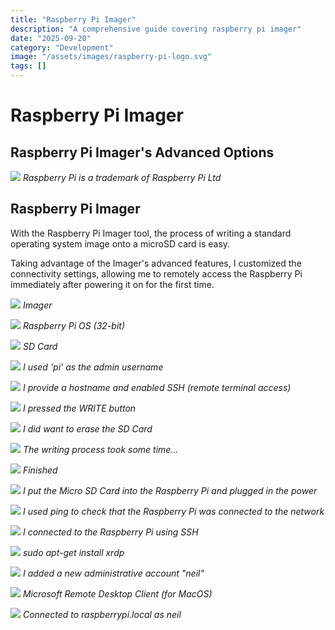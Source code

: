```yaml
---
title: "Raspberry Pi Imager"
description: "A comprehensive guide covering raspberry pi imager"
date: "2025-09-20"
category: "Development"
image: "/assets/images/raspberry-pi-logo.svg"
tags: []
---
```


# Raspberry Pi Imager

## Raspberry Pi Imager's Advanced Options

![](/assets/images/pi1/raspberry-pi-logo.svg)
*Raspberry Pi is a trademark of Raspberry Pi Ltd*


## Raspberry Pi Imager

With the Raspberry Pi Imager tool, the process of writing a standard operating system image onto a microSD card is easy. 

Taking advantage of the Imager's advanced features, I customized the connectivity settings, allowing me to remotely access the Raspberry Pi immediately after powering it on for the first time.

![](/assets/images/pi1/raspberry-pi-setup-image-2-682x452.png)
*Imager*

![](/assets/images/pi1/raspberry-pi-setup-image-3-682x452.png)
*Raspberry Pi OS (32-bit)*

![](/assets/images/pi1/raspberry-pi-setup-image-4-682x452.png)
*SD Card*

![](/assets/images/pi1/raspberry-pi-setup-image-682x452.png)
*I used 'pi' as the admin username*

![](/assets/images/pi1/raspberry-pi-setup-image-5-682x452.png)
*I provide a hostname and enabled SSH (remote terminal access)*

![](/assets/images/pi1/raspberry-pi-setup-image-7-682x452.png)
*I pressed the WRITE button*

![](/assets/images/pi1/raspberry-pi-setup-image-8-682x452.png)
*I did want to erase the SD Card*

![](/assets/images/pi1/raspberry-pi-setup-image-10-682x452.png)
*The writing process took some time...*

![](/assets/images/pi1/raspberry-pi-setup-image-11-682x452.png)
*Finished*

![](/assets/images/pi1/raspberry-pi-setup-img-3336-1836x1377.jpg)
*I put the Micro SD Card into the Raspberry Pi and plugged in the power*

![](/assets/images/pi1/screen-shot-2023-07-22-at-1.44.46-pm-1138x736.png)
*I used ping to check that the Raspberry Pi was connected to the network*

![](/assets/images/pi1/screen-shot-2023-07-22-at-1.50.37-pm-1138x738.png)
*I connected to the Raspberry Pi using SSH*

![](/assets/images/pi1/screen-shot-2023-07-22-at-1.52.03-pm-1144x520.png)
*sudo apt-get install xrdp*

![](/assets/images/pi1/screen-shot-2023-07-22-at-1.56.43-pm-1136x742.png)
*I added a new administrative account "neil"*

![](/assets/images/pi1/screen-shot-2023-07-22-at-1.58.10-pm-1526x984.png)
*Microsoft Remote Desktop Client (for MacOS)*

![](/assets/images/pi1/screen-shot-2023-07-22-at-2.03.53-pm-1836x1148.png)
*Connected to raspberrypi.local as neil*
